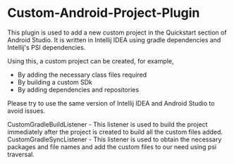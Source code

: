 # Custom-Android-Project-Plugin

This plugin is used to add a new custom project in the Quickstart section of Android Studio. It is written in Intellij IDEA using gradle dependencies and Intellij's
PSI dependencies.

Using this, a custom project can be created, for example,
- By adding the necessary class files required
- By building a custom SDk
- By adding dependencies and repositories

Please try to use the same version of Intellij IDEA and Android Studio to avoid issues.

CustomGradleBuildListener - This listener is used to build the project immediately after the project is created to build all the custom files added.
CustomGradleSyncListener - This listener is used to obtain the necessary packages and file names and add the custom files to our need using psi traversal.
